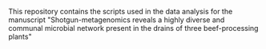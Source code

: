 This repository contains the scripts used in the data analysis for the manuscript 
"Shotgun-metagenomics reveals a highly diverse and communal microbial network present in the drains of three beef-processing plants"

